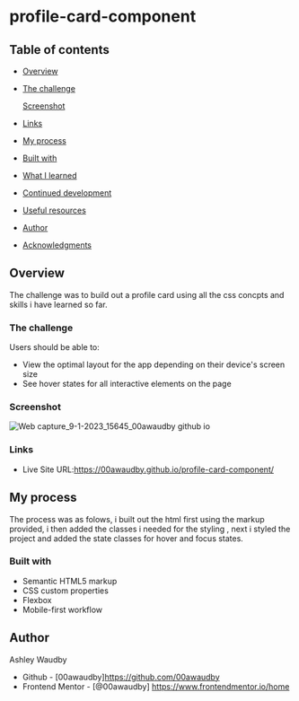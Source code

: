 # profile-card-component




## Table of contents

- [Overview](#overview)

- [The challenge](#the-challenge)
  
  [Screenshot](#screenshot)
  
- [Links](#links)
  
- [My process](#my-process)

- [Built with](#built-with)
  
- [What I learned](#what-i-learned)
  
  
- [Continued development](#continued-development)
  
- [Useful resources](#useful-resources)
  
- [Author](#author)

- [Acknowledgments](#acknowledgments)



## Overview

The challenge was to build out a  profile card using all the css concpts and skills i have learned so far.

### The challenge

Users should be able to:

- View the optimal layout for the app depending on their device's screen size
- See hover states for all interactive elements on the page


### Screenshot



![Web capture_9-1-2023_15645_00awaudby github io](https://user-images.githubusercontent.com/84845712/211231008-f5d6f99a-2a92-4677-b7aa-f54334c40161.jpeg)




### Links


- Live Site URL:https://00awaudby.github.io/profile-card-component/


## My process
The process was as folows, i built out the html first using the markup provided, i then added the classes i needed for the styling , next i styled the project and added the state classes for hover and focus states.



### Built with

- Semantic HTML5 markup
- CSS custom properties
- Flexbox
- Mobile-first workflow







## Author
Ashley Waudby
- Github - [00awaudby]https://github.com/00awaudby
- Frontend Mentor - [@00awaudby] https://www.frontendmentor.io/home




